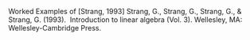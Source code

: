 Worked Examples of [Strang, 1993]
Strang, G., Strang, G., Strang, G., & Strang, G. (1993). 
Introduction to linear algebra (Vol. 3). 
Wellesley, MA: Wellesley-Cambridge Press.
